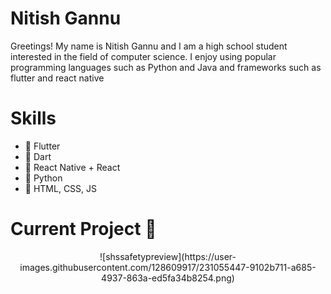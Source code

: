 # Nitish Gannu
Greetings! My name is Nitish Gannu and I am a high school student interested in the field of computer science. I enjoy using popular programming languages such as Python and Java and frameworks such as flutter and react native

# Skills
* 📱 Flutter
* 🎯 Dart
* 🔩 React Native + React
* 🐍 Python
* 🎨 HTML, CSS, JS

# Current Project 📱 

<p align="center">
    ![shssafetypreview](https://user-images.githubusercontent.com/128609917/231055447-9102b711-a685-4937-863a-ed5fa34b8254.png)
</p>





